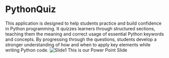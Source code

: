 # PythonQuiz
This application is designed to help students practice and build confidence in Python programming. It quizzes learners through structured sections, teaching them the meaning and correct usage of essential Python keywords and concepts. By progressing through the questions, students develop a stronger understanding of how and when to apply key elements while writing Python code.
![Slide1](https://github.com/user-attachments/assets/5db337fb-5d65-4560-a25c-42b0bddc5d59)
This is our Power Point Slide 
